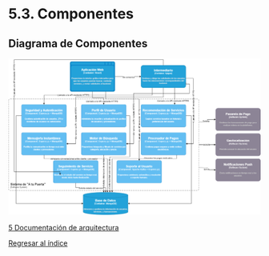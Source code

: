# 5.3. Componentes

## Diagrama de Componentes

![Diagrama](./Diagrama.png)

[5 Documentación de arquitectura](../5.md)

[Regresar al índice](../../README.md)
